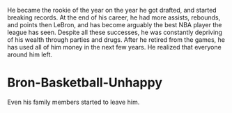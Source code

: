 He became the rookie of the year on the year he got drafted, and started breaking records. At the end of his career, he had more assists, rebounds, and points then LeBron, and has become arguably the best NBA player the league has seen. Despite all these successes, he was constantly depriving of his wealth through parties and drugs. After he retired from the games, he has used all of him money in the next few years. He realized that everyone around him left.

# Bron-Basketball-Unhappy
Even his family members started to leave him.
